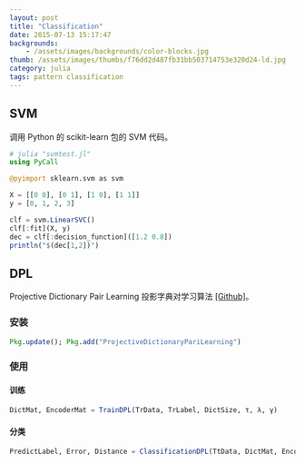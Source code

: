 ```yaml
---
layout: post
title: "Classification"
date: 2015-07-13 15:17:47
backgrounds:
    - /assets/images/backgrounds/color-blocks.jpg
thumb: /assets/images/thumbs/f76dd2d487fb31bb503714753e320d24-ld.jpg
category: julia
tags: pattern classification
---
```


## SVM

调用 Python 的 scikit-learn 包的 SVM 代码。

```julia
# julia "svmtest.jl"
using PyCall

@pyimport sklearn.svm as svm

X = [[0 0], [0 1], [1 0], [1 1]]
y = [0, 1, 2, 3]

clf = svm.LinearSVC()
clf[:fit](X, y)
dec = clf[:decision_function]([1.2 0.8])
println("$(dec[1,2])")
```

## DPL

Projective Dictionary Pair Learning 投影字典对学习算法 [[Github]](https://github.com/quxiaofeng/ProjectiveDictionaryPairLearning.jl)。

### 安装

```julia
Pkg.update(); Pkg.add("ProjectiveDictionaryPariLearning")
```

### 使用

#### 训练

```julia
DictMat, EncoderMat = TrainDPL(TrData, TrLabel, DictSize, τ, λ, γ)
```
#### 分类

```julia
PredictLabel, Error, Distance = ClassificationDPL(TtData, DictMat, EncoderMat, DictSize)
```